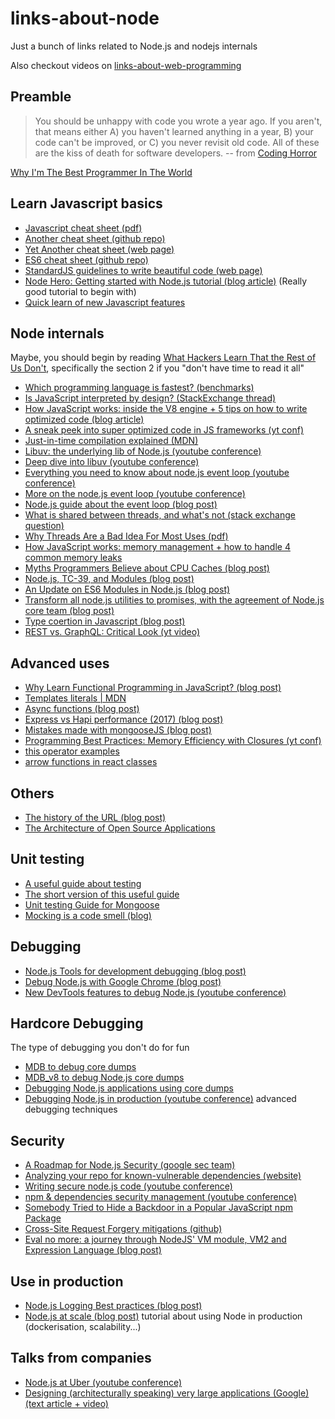 # links-about-node
Just a bunch of links related to Node.js and nodejs internals

Also checkout videos on [links-about-web-programming](https://github.com/Musinux/links-about-web-programming#web-security)
## Preamble


> You should be unhappy with code you wrote a year ago. If you aren't, that means either A) you haven't learned anything in a year, B) your code can't be improved, or C) you never revisit old code. All of these are the kiss of death for software developers. 
>                   -- from [Coding Horror](https://blog.codinghorror.com/sucking-less-every-year)


[Why I'm The Best Programmer In The World](https://blog.codinghorror.com/why-im-the-best-programmer-in-the-world/)

## Learn Javascript basics
- [Javascript cheat sheet (pdf)](https://github.com/mbeaudru/modern-js-cheatsheet)
- [Another cheat sheet (github repo)](http://overapi.com/static/cs/jsquick.pdf)
- [Yet Another cheat sheet (web page)](https://www.codementor.io/johnnyb/javascript-cheatsheet-fb54lz08k)
- [ES6 cheat sheet (github repo)](https://github.com/DrkSephy/es6-cheatsheet)
- [StandardJS guidelines to write beautiful code (web page)](https://standardjs.com/index.html#the-rules)
- [Node Hero: Getting started with Node.js tutorial (blog article)](https://blog.risingstack.com/node-hero-tutorial-getting-started-with-node-js/) (Really good tutorial to begin with)
- [Quick learn of new Javascript features](http://es6-features.org)

## Node internals
Maybe, you should begin by reading [What Hackers Learn That the Rest of Us Don't](https://www.cs.dartmouth.edu/~sergey/hacker-methodology.pdf), specifically the section 2 if you "don't have time to read it all"

- [Which programming language is fastest? (benchmarks)](https://benchmarksgame-team.pages.debian.net/benchmarksgame/index.html)
- [Is JavaScript interpreted by design? (StackExchange thread)](https://softwareengineering.stackexchange.com/questions/138521/is-javascript-interpreted-by-design)
- [How JavaScript works: inside the V8 engine + 5 tips on how to write optimized code (blog article)](https://blog.sessionstack.com/how-javascript-works-inside-the-v8-engine-5-tips-on-how-to-write-optimized-code-ac089e62b12e)
- [A sneak peek into super optimized code in JS frameworks (yt conf)](https://www.youtube.com/watch?v=_VHNTC67NR8)
- [Just-in-time compilation explained (MDN)](https://hacks.mozilla.org/2017/02/a-crash-course-in-just-in-time-jit-compilers/)
- [Libuv: the underlying lib of Node.js (youtube conference)](https://www.youtube.com/watch?v=nGn60vDSxQ4&t=29s)
- [Deep dive into libuv (youtube conference)](https://www.youtube.com/watch?v=sGTRmPiXD4Y)
- [Everything you need to know about node.js event loop (youtube conference)](https://www.youtube.com/watch?v=PNa9OMajw9w)
- [More on the node.js event loop (youtube conference)](https://www.youtube.com/watch?v=P9csgxBgaZ8)
- [Node.js guide about the event loop (blog post)](https://nodejs.org/en/docs/guides/event-loop-timers-and-nexttick/)
- [What is shared between threads, and what's not (stack exchange question)](https://cs.stackexchange.com/questions/48345/what-threads-share-in-general)
- [Why Threads Are a Bad Idea For Most Uses (pdf)](https://web.stanford.edu/~ouster/cgi-bin/papers/threads.pdf)
- [How JavaScript works: memory management + how to handle 4 common memory leaks](https://blog.sessionstack.com/how-javascript-works-memory-management-how-to-handle-4-common-memory-leaks-3f28b94cfbec)
- [Myths Programmers Believe about CPU Caches (blog post)](https://software.rajivprab.com/2018/04/29/myths-programmers-believe-about-cpu-caches/)
- [Node.js, TC-39, and Modules (blog post)](https://hackernoon.com/node-js-tc-39-and-modules-a1118aecf95e)
- [An Update on ES6 Modules in Node.js (blog post)](https://medium.com/the-node-js-collection/an-update-on-es6-modules-in-node-js-42c958b890c)
- [Transform all node.js utilities to promises, with the agreement of Node.js core team (blog post)](http://2ality.com/2017/05/util-promisify.html)
- [Type coertion in Javascript (blog post)](https://2ality.com/2019/10/type-coercion.html?utm_source=feedburner&utm_medium=feed&utm_campaign=Feed%3A+2ality+%282ality+%E2%80%93+JavaScript+and+more%29)
- [REST vs. GraphQL: Critical Look (yt video)](https://www.youtube.com/watch?v=yLf0rIaRtRc)

## Advanced uses
- [Why Learn Functional Programming in JavaScript? (blog post)](https://medium.com/javascript-scene/why-learn-functional-programming-in-javascript-composing-software-ea13afc7a257)
- [Templates literals | MDN](https://developer.mozilla.org/en-US/docs/Web/JavaScript/Reference/Template_literals#Browser_compatibility)
- [Async functions (blog post)](https://blog.risingstack.com/mastering-async-await-in-nodejs/)
- [Express vs Hapi performance (2017) (blog post)](https://raygun.com/blog/node-js-performance-2017/)
- [Mistakes made with mongooseJS (blog post)](https://www.mongodb.com/blog/post/the-mean-stack-mistakes-youre-probably-making)
- [Programming Best Practices: Memory Efficiency with Closures (yt conf)](https://www.youtube.com/watch?v=u17ejrZlDLY)
- [this operator examples](https://gist.github.com/Musinux/6ad9132491f5a939416865e8b910c97b)
- [arrow functions in react classes](https://medium.com/@joespinelli_6190/using-arrow-functions-to-avoid-binding-this-in-react-5d7402eec64)

## Others
- [The history of the URL (blog post)](https://blog.cloudflare.com/the-history-of-the-url/)
- [The Architecture of Open Source Applications](http://aosabook.org/en/index.html)

## Unit testing
- [A useful guide about testing](https://fr.scribd.com/document/69769/TheWayOfTestivus)
- [The short version of this useful guide](https://testing.googleblog.com/2010/07/code-coverage-goal-80-and-no-less.html)
- [Unit testing Guide for Mongoose](https://codeutopia.net/blog/2016/06/10/mongoose-models-and-unit-tests-the-definitive-guide/)
- [Mocking is a code smell (blog)](https://medium.com/javascript-scene/mocking-is-a-code-smell-944a70c90a6a)

## Debugging
- [Node.js Tools for development debugging (blog post)](https://www.nearform.com/blog/node-js-develop-debugging-techniques/)
- [Debug Node.js with Google Chrome (blog post)](https://medium.com/the-node-js-collection/debugging-node-js-with-google-chrome-4965b5f910f4)
- [New DevTools features to debug Node.js (youtube conference)](https://www.youtube.com/watch?v=dbCcVzt9C1c)

## Hardcore Debugging
The type of debugging you don't do for fun
- [MDB to debug core dumps](https://www.joyent.com/node-js/production/debug/mdb)
- [MDB_v8 to debug Node.js core dumps](https://github.com/joyent/mdb_v8/tree/master)
- [Debugging Node.js applications using core dumps](https://www.reaktor.com/blog/debugging-node-js-applications-using-core-dumps/)
- [Debugging Node.js in production (youtube conference)](https://www.youtube.com/watch?v=CiqzuIUwHl8) advanced debugging techniques

## Security
- [A Roadmap for Node.js Security (google sec team)](https://nodesecroadmap.fyi/)
- [Analyzing your repo for known-vulnerable dependencies (website)](https://snyk.io/vuln)
- [Writing secure node.js code (youtube conference)](https://www.youtube.com/watch?v=QSMbk2nLTBk)
- [npm & dependencies security management (youtube conference)](https://www.youtube.com/watch?v=2_aclLr3o5s)
- [Somebody Tried to Hide a Backdoor in a Popular JavaScript npm Package](https://www.bleepingcomputer.com/news/security/somebody-tried-to-hide-a-backdoor-in-a-popular-javascript-npm-package/)
- [Cross-Site Request Forgery mitigations (github)](https://github.com/pillarjs/understanding-csrf)
- [Eval no more: a journey through NodeJS' VM module, VM2 and Expression Language (blog post)](https://odino.org/eval-no-more-understanding-vm-vm2-nodejs/)


## Use in production
- [Node.js Logging Best practices (blog post)](https://strongloop.com/strongblog/compare-node-js-logging-winston-bunyan/)
- [Node.js at scale (blog post)](https://blog.risingstack.com/nodejs-at-scale-npm-best-practices/) tutorial about using Node in production (dockerisation, scalability...)

## Talks from companies
- [Node.js at Uber (youtube conference)](https://youtu.be/ElI5QtUISWM?t=8m20s)
- [Designing (architecturally speaking) very large applications (Google) (text article + video)](https://medium.com/@cramforce/designing-very-large-javascript-applications-6e013a3291a3)

